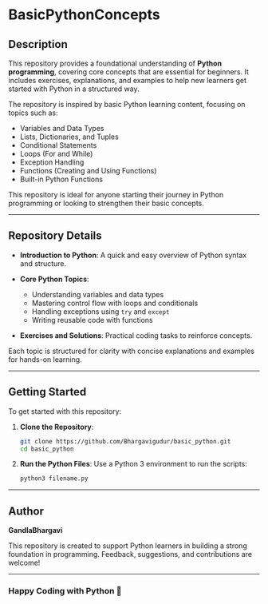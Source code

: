 # BasicPythonConcepts


## Description

This repository provides a foundational understanding of **Python programming**, covering core concepts that are essential for beginners. It includes exercises, explanations, and examples to help new learners get started with Python in a structured way.

The repository is inspired by basic Python learning content, focusing on topics such as:

- Variables and Data Types
- Lists, Dictionaries, and Tuples
- Conditional Statements
- Loops (For and While)
- Exception Handling
- Functions (Creating and Using Functions)
- Built-in Python Functions

This repository is ideal for anyone starting their journey in Python programming or looking to strengthen their basic concepts.

---

## Repository Details

- **Introduction to Python**: A quick and easy overview of Python syntax and structure.

- **Core Python Topics**:
  - Understanding variables and data types
  - Mastering control flow with loops and conditionals
  - Handling exceptions using `try` and `except`
  - Writing reusable code with functions
- **Exercises and Solutions**: Practical coding tasks to reinforce concepts.

Each topic is structured for clarity with concise explanations and examples for hands-on learning.

---

## Getting Started

To get started with this repository:
1. **Clone the Repository**:

   ```bash
   git clone https://github.com/Bhargavigudur/basic_python.git
   cd basic_python
   ```

2. **Run the Python Files**:
   Use a Python 3 environment to run the scripts:

   ```bash
   python3 filename.py
   ```

---

## Author

**GandlaBhargavi**

This repository is created to support Python learners in building a strong foundation in programming. Feedback, suggestions, and contributions are welcome!

---

### Happy Coding with Python 🐍
